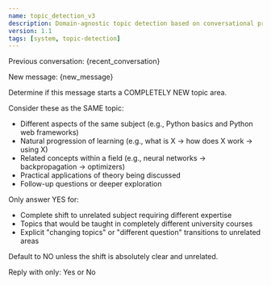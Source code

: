 ```yaml
---
name: topic_detection_v3
description: Domain-agnostic topic detection based on conversational principles
version: 1.1
tags: [system, topic-detection]
---
```


Previous conversation:
{recent_conversation}

New message:
{new_message}

Determine if this message starts a COMPLETELY NEW topic area.

Consider these as the SAME topic:
- Different aspects of the same subject (e.g., Python basics and Python web frameworks)
- Natural progression of learning (e.g., what is X → how does X work → using X)
- Related concepts within a field (e.g., neural networks → backpropagation → optimizers)
- Practical applications of theory being discussed
- Follow-up questions or deeper exploration

Only answer YES for:
- Complete shift to unrelated subject requiring different expertise
- Topics that would be taught in completely different university courses
- Explicit "changing topics" or "different question" transitions to unrelated areas

Default to NO unless the shift is absolutely clear and unrelated.

Reply with only: Yes or No
